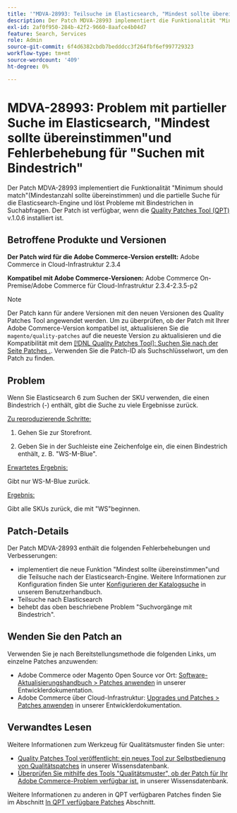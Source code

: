 ```yaml
---
title: '"MDVA-28993: Teilsuche im Elasticsearch, "Mindest sollte übereinstimmen"und Fehlerbehebung für das Problem "Suchvorgänge mit Bindestrich"'
description: Der Patch MDVA-28993 implementiert die Funktionalität "Minimum should match"(Mindestanzahl sollte übereinstimmen) und die partielle Suche für die Elasticsearch-Engine und löst Probleme mit Bindestrichen in Suchabfragen. Der Patch ist verfügbar, wenn das [Quality Patches Tool (QPT)](/help/announcements/adobe-commerce-announcements/magento-quality-patches-released-new-tool-to-self-serve-quality-patches.md) v.1.0.6 installiert ist.
exl-id: 2af0f950-284b-42f2-9660-8aafce4b04d7
feature: Search, Services
role: Admin
source-git-commit: 6f4d6382cbdb7bedddcc3f264fbf6ef997729323
workflow-type: tm+mt
source-wordcount: '409'
ht-degree: 0%

---
```


# MDVA-28993: Problem mit partieller Suche im Elasticsearch, &quot;Mindest sollte übereinstimmen&quot;und Fehlerbehebung für &quot;Suchen mit Bindestrich&quot;

Der Patch MDVA-28993 implementiert die Funktionalität &quot;Minimum should match&quot;(Mindestanzahl sollte übereinstimmen) und die partielle Suche für die Elasticsearch-Engine und löst Probleme mit Bindestrichen in Suchabfragen. Der Patch ist verfügbar, wenn die [Quality Patches Tool (QPT)](/help/announcements/adobe-commerce-announcements/magento-quality-patches-released-new-tool-to-self-serve-quality-patches.md) v.1.0.6 installiert ist.

## Betroffene Produkte und Versionen

**Der Patch wird für die Adobe Commerce-Version erstellt:** Adobe Commerce in Cloud-Infrastruktur 2.3.4

**Kompatibel mit Adobe Commerce-Versionen:** Adobe Commerce On-Premise/Adobe Commerce für Cloud-Infrastruktur 2.3.4-2.3.5-p2

>[!NOTE]
>
>Der Patch kann für andere Versionen mit den neuen Versionen des Quality Patches Tool angewendet werden. Um zu überprüfen, ob der Patch mit Ihrer Adobe Commerce-Version kompatibel ist, aktualisieren Sie die `magento/quality-patches` auf die neueste Version zu aktualisieren und die Kompatibilität mit dem [[!DNL Quality Patches Tool]: Suchen Sie nach der Seite Patches .](https://devdocs.magento.com/quality-patches/tool.html#patch-grid). Verwenden Sie die Patch-ID als Suchschlüsselwort, um den Patch zu finden.


## Problem

Wenn Sie Elasticsearch 6 zum Suchen der SKU verwenden, die einen Bindestrich (-) enthält, gibt die Suche zu viele Ergebnisse zurück.

<u>Zu reproduzierende Schritte:</u>

1. Gehen Sie zur Storefront.

1. Geben Sie in der Suchleiste eine Zeichenfolge ein, die einen Bindestrich enthält, z. B. &quot;WS-M-Blue&quot;.

<u>Erwartetes Ergebnis:</u>

Gibt nur WS-M-Blue zurück.

<u>Ergebnis:</u>

Gibt alle SKUs zurück, die mit &quot;WS&quot;beginnen.

## Patch-Details

Der Patch MDVA-28993 enthält die folgenden Fehlerbehebungen und Verbesserungen:

* implementiert die neue Funktion &quot;Mindest sollte übereinstimmen&quot;und die Teilsuche nach der Elasticsearch-Engine. Weitere Informationen zur Konfiguration finden Sie unter [Konfigurieren der Katalogsuche](https://docs.magento.com/user-guide/catalog/search-configuration.html#step-4-configure-minimum-terms-to-match) in unserem Benutzerhandbuch.
* Teilsuche nach Elasticsearch
* behebt das oben beschriebene Problem &quot;Suchvorgänge mit Bindestrich&quot;.

## Wenden Sie den Patch an

Verwenden Sie je nach Bereitstellungsmethode die folgenden Links, um einzelne Patches anzuwenden:

* Adobe Commerce oder Magento Open Source vor Ort: [Software-Aktualisierungshandbuch > Patches anwenden](https://devdocs.magento.com/guides/v2.4/comp-mgr/patching/mqp.html) in unserer Entwicklerdokumentation.
* Adobe Commerce über Cloud-Infrastruktur: [Upgrades und Patches > Patches anwenden](https://devdocs.magento.com/cloud/project/project-patch.html) in unserer Entwicklerdokumentation.

## Verwandtes Lesen

Weitere Informationen zum Werkzeug für Qualitätsmuster finden Sie unter:

* [Quality Patches Tool veröffentlicht: ein neues Tool zur Selbstbedienung von Qualitätspatches](/help/announcements/adobe-commerce-announcements/magento-quality-patches-released-new-tool-to-self-serve-quality-patches.md) in unserer Wissensdatenbank.
* [Überprüfen Sie mithilfe des Tools &quot;Qualitätsmuster&quot;, ob der Patch für Ihr Adobe Commerce-Problem verfügbar ist.](/help/support-tools/patches-available-in-qpt-tool/check-patch-for-magento-issue-with-magento-quality-patches.md) in unserer Wissensdatenbank.

Weitere Informationen zu anderen in QPT verfügbaren Patches finden Sie im Abschnitt [In QPT verfügbare Patches](https://support.magento.com/hc/en-us/sections/360010506631-Patches-available-in-MQP-tool-) Abschnitt.
